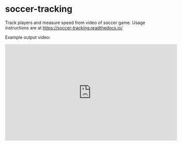 # soccer-tracking
Track players and measure speed from video of soccer game. Usage instructions are at https://soccer-tracking.readthedocs.io/

Example output video:
<iframe width="560" height="315" src="https://www.youtube.com/embed/hmcKE-3u0LE" title="YouTube video player" frameborder="0" allow="accelerometer; autoplay; clipboard-write; encrypted-media; gyroscope; picture-in-picture" allowfullscreen></iframe>

